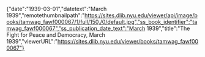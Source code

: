 {"date":"1939-03-01","datetext":"March 1939","remotethumbnailpath":"https://sites.dlib.nyu.edu/viewer/api/image/books/tamwag_fawf000067/1/full/150,/0/default.jpg","ss_book_identifier":"tamwag_fawf000067","ss_publication_date_text":"March 1939","title":"The Fight for Peace and Democracy, March 1939","viewerURL":"https://sites.dlib.nyu.edu/viewer/books/tamwag_fawf000067"}